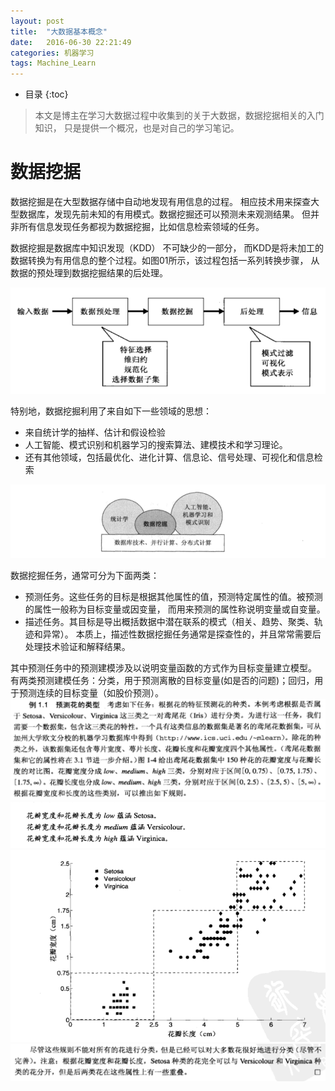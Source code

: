 ```yaml
---
layout: post
title:  "大数据基本概念"
date:   2016-06-30 22:21:49
categories: 机器学习 
tags: Machine_Learn
---
```


* 目录
{:toc}

> 本文是博主在学习大数据过程中收集到的关于大数据，数据挖据相关的入门知识，
只是提供一个概况，也是对自己的学习笔记。




# 数据挖据

数据挖掘是在大型数据存储中自动地发现有用信息的过程。
相应技术用来探查大型数据库，发现先前未知的有用模式。数据挖掘还可以预测未来观测结果。
但并非所有信息发现任务都视为数据挖掘，比如信息检索领域的任务。

数据挖掘是数据库中知识发现（KDD） 不可缺少的一部分，
而KDD是将未加工的数据转换为有用信息的整个过程。如图01所示，该过程包括一系列转换步骤，
从数据的预处理到数据挖掘结果的后处理。

![图01-KDD过程](/assets/img/big_data/big-data-basic-01.png)

特别地，数据挖掘利用了来自如下一些领域的思想：

+ 来自统计学的抽样、估计和假设检验
+ 人工智能、模式识别和机器学习的搜索算法、建模技术和学习理论。
+ 还有其他领域，包括最优化、进化计算、信息论、信号处理、可视化和信息检索

![数据挖据汇集了许多学科](/assets/img/big_data/big-data-basic-02.png)

数据挖掘任务，通常可分为下面两类：

+ 预测任务。这些任务的目标是根据其他属性的值，预测特定属性的值。被预测的属性一般称为目标变量或因变量，
而用来预测的属性称说明变量或自变量。
+ 描述任务。其目标是导出概括数据中潜在联系的模式（相关、趋势、聚类、轨迹和异常）。
本质上，描述性数据挖掘任务通常是探查性的，并且常常需要后处理技术验证和解释结果。

其中预测任务中的预测建模涉及以说明变量函数的方式作为目标变量建立模型。
有两类预测建模任务：分类，用于预测离散的目标变量(如是否的问题)；回归，用于预测连续的目标变量（如股价预测）。 
![](/assets/img/big_data/big-data-basic-1.1-1.PNG)
![](/assets/img/big_data/big-data-basic-1.1-2.PNG)
![](/assets/img/big_data/big-data-basic-1.1-3.PNG)
![](/assets/img/big_data/big-data-basic-1.1-4.PNG)


